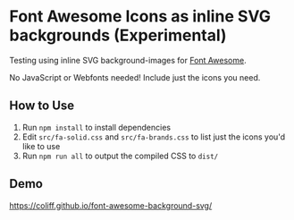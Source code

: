 # Font Awesome Icons as inline SVG backgrounds (Experimental)

Testing using inline SVG background-images for [Font Awesome](https://fontawesome.com/icons?d=gallery).

No JavaScript or Webfonts needed! Include just the icons you need.

## How to Use

1. Run `npm install` to install dependencies
2. Edit `src/fa-solid.css` and `src/fa-brands.css` to list just the icons you'd like to use
3. Run `npm run all` to output the compiled CSS to `dist/`

## Demo

https://coliff.github.io/font-awesome-background-svg/
